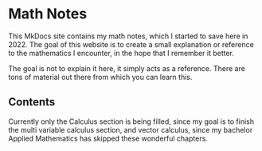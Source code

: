 # Math Notes

This MkDocs site contains my math notes, which I started to save here in 2022. The goal of this website is to create a small explanation or reference to the mathematics I encounter, in the hope that I remember it better.

The goal is not to explain it here, it simply acts as a reference. There are tons of material out there from which you can learn this.

## Contents

Currently only the Calculus section is being filled, since my goal is to finish the multi variable calculus section, and vector calculus, since my bachelor Applied Mathematics has skipped these wonderful chapters.